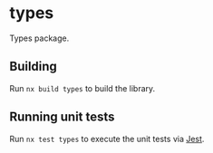 # types

Types package.

## Building

Run `nx build types` to build the library.

## Running unit tests

Run `nx test types` to execute the unit tests via [Jest](https://jestjs.io).
